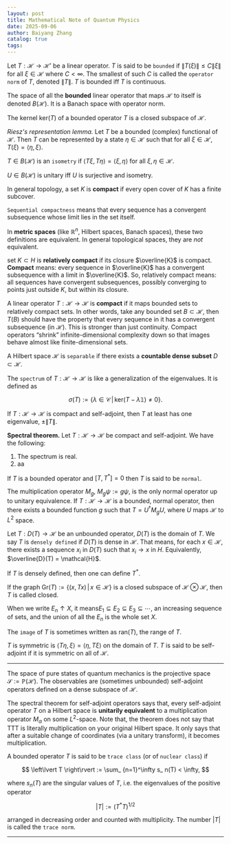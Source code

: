 ```yaml
---
layout: post
title: Mathematical Note of Quantum Physics
date: 2025-09-06
author: Baiyang Zhang
catalog: true
tags:
---
```


Let $T: \mathcal{H}\to\mathcal{H}'$ be a linear operator. $T$ is said to be `bounded` if $\left\lVert T(\xi)\right\rVert\leq C\left\lVert \xi \right\rVert$ for all $\xi \in\mathcal{H}$ where  $C<\infty$. The smallest of such $C$ is called the `operator norm` of $T$, denoted $\left\lVert T \right\rVert$. $T$ is bounded iff $T$ is continuous. 

The space of all the **bounded** linear operator that maps $\mathcal{H}$ to itself is denoted $B(\mathcal{H})$. It is a Banach space with operator norm.

The kernel $\text{ker}(T)$ of a bounded operator $T$ is a closed subspace of $\mathcal{H}$.

*Riesz's representation lemma.* Let $T$ be a bounded (complex) functional of $\mathcal{H}$. Then $T$ can be represented by a state $\eta \in\mathcal{H}$ such that for all $\xi \in\mathcal{H}$, $T(\xi)=\left\langle \eta,\xi \right\rangle$. 

$T\in B(\mathcal{H})$ is an `isometry` if $\left\langle T\xi,T \eta \right\rangle=\left\langle \xi,\eta \right\rangle$ for all $\xi,\eta \in\mathcal{H}$.

$U\in B(\mathcal{H})$ is unitary iff $U$ is surjective and isometry.

In general topology, a set $K$ is **compact** if every open cover of $K$ has a finite subcover. 

`Sequential compactness` means that every sequence has a convergent subsequence whose limit lies in the set itself. 

In **metric spaces** (like $\mathbb{R}^n$, Hilbert spaces, Banach spaces), these two definitions are equivalent. In general topological spaces, they are _not_ equivalent.

set $K \subset H$ is **relatively compact** if its closure $\overline{K}$ is compact. **Compact** means: every sequence in $\overline{K}$ has a convergent subsequence with a limit in $\overline{K}$. So, relatively compact means: all sequences have convergent subsequences, possibly converging to points just outside $K$, but within its closure.

A linear operator $T: \mathcal{H} \to \mathcal{H}$ is **compact** if it maps bounded sets to relatively compact sets. In other words, take any bounded set $B \subset \mathcal{H}$, then $T(B)$ should have the property that every sequence in it has a convergent subsequence (in $\mathcal{H}$). This is stronger than just continuity. Compact operators “shrink” infinite-dimensional complexity down so that images behave almost like finite-dimensional sets.

A Hilbert space $\mathcal{H}$ is `separable` if there exists a **countable dense subset** $D\subset \mathcal{H}$.

The `spectrum` of  $T: \mathcal{H}\to\mathcal{H}$ is like a generalization of the eigenvalues. It is defined as 

$$
\sigma(T) := \left\lbrace \lambda \in \mathcal{C} \,\middle\vert\, \text{ker}(T-\lambda \mathbb{1})\neq 0  \right\rbrace .
$$

If $T:\mathcal{H}\to\mathcal{H}$ is compact and self-adjoint, then $T$ at least has one eigenvalue, $\pm\left\lVert T \right\rVert$.

**Spectral theorem.** Let $T: \mathcal{H}\to\mathcal{H}$ be compact and self-adjoint. We have the following:
1. The spectrum is real.
2. aa

If $T$ is a bounded operator and $[T,T^\ast]=0$ then $T$ is said to be `normal`.

The multiplication operator $M_ {g}$, $M_ {g} \psi := g\psi$, is the only normal operator up to unitary equivalence. If $T: \mathcal{H}\to\mathcal{H}$ is a bounded, normal operator, then there exists a bounded function $g$ such that $T = U^{\dagger} M_ {g} U$, where $U$ maps $\mathcal{H}$ to $L^{2}$ space. 

Let $T: D(T)\to\mathcal{H}$ be an unbounded operator, $D(T)$ is the domain of $T$. We say $T$ is `densely defined` if $D(T)$ is dense in $\mathcal{H}$. That means, for each $x\in\mathcal{H}$, there exists a sequence $x_ {i}$ in $D(T)$ such that $x_ {i}\to x$ in $H$. Equivalently, $\overline{D}(T) = \mathcal{H}$. 

If $T$ is densely defined, then one can define $T^\ast$.

If the graph $\text{Gr}(T):=\left\lbrace (x,Tx) \,\middle\vert\, x\in\mathcal{H} \right\rbrace$ is a closed subspace of $\mathcal{H}\otimes \mathcal{H}$, then $T$ is called closed. 

When we write $E_ n \uparrow X$, it means$E_ 1 \subseteq E_ 2 \subseteq E_ 3 \subseteq \cdots$, an increasing sequence of sets, and the union of all the $E_ n$ is the whole set $X$.

The `image` of $T$ is sometimes written as $\text{ran}(T)$, the range of $T$. 

$T$ is symmetric is $\left\langle T\eta,\xi \right\rangle=\left\langle \eta,T\xi \right\rangle$ on the domain of $T$. $T$ is said to be self-adjoint if it is symmetric on all of $\mathcal{H}$. 

- - -

The space of pure states of quantum mechanics is the projective space $\mathcal{S}:=\mathbb{P}(\mathcal{H})$. The observables are (sometimes unbounded) self-adjoint operators defined on a dense subspace of $\mathcal{H}$. 

The spectral theorem for self-adjoint operators says that, every self-adjoint operator $T$ on a Hilbert space is **unitarily equivalent** to a multiplication operator $M_ {\alpha}$ on some $L^2$-space. Note that, the theorem does not say that TTT is literally multiplication on your original Hilbert space. It only says that after a suitable change of coordinates (via a unitary transform), it becomes multiplication.

A bounded operator $T$ is said to be `trace class` (or of `nuclear class`) if

$$
\left\lvert T \right\rvert := \sum_ {n=1}^\infty s_ n(T) < \infty,
$$

where $s_ n(T)$ are the singular values of $T$, i.e. the eigenvalues of the positive operator

$$
\left\lvert T \right\rvert  := (T^\ast T)^{1/2}
$$

arranged in decreasing order and counted with multiplicity. The number $\left\lvert T \right\rvert$​ is called the `trace norm`.

- - -

